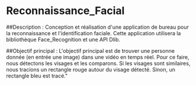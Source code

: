 # Reconnaissance_Facial

##Description : 
Conception et réalisation d'une application de bureau pour la reconnaissance et l'identification faciale. Cette application utilisera la bibliothèque Face_Recognition et une API Dlib.

##Objectif principal : 
L'objectif principal est de trouver une personne donnée (en entrée une image) dans une vidéo en temps réel. Pour ce faire, nous détectons les visages et les comparons. Si les visages sont similaires, nous tracions un rectangle rouge autour du visage détecté. Sinon, un rectangle bleu est tracé."
